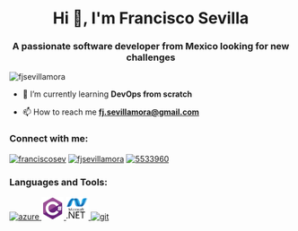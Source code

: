 <h1 align="center">Hi 👋, I'm Francisco Sevilla</h1>
<h3 align="center">A passionate software developer from Mexico looking for new challenges</h3>

<p align="left"> <img src="https://komarev.com/ghpvc/?username=fjsevillamora&label=Profile%20views&color=0e75b6&style=flat" alt="fjsevillamora" /> </p>

- 🌱 I’m currently learning **DevOps from scratch**

- 📫 How to reach me **fj.sevillamora@gmail.com**

<h3 align="left">Connect with me:</h3>
<p align="left">
<a href="https://twitter.com/franciscosev" target="blank"><img align="center" src="https://raw.githubusercontent.com/rahuldkjain/github-profile-readme-generator/neutral-icons/src/images/icons/Social/twitter.svg" alt="franciscosev" height="30" width="40" /></a>
<a href="https://linkedin.com/in/fjsevillamora" target="blank"><img align="center" src="https://raw.githubusercontent.com/rahuldkjain/github-profile-readme-generator/neutral-icons/src/images/icons/Social/linked-in-alt.svg" alt="fjsevillamora" height="30" width="40" /></a>
<a href="https://stackoverflow.com/users/5533960" target="blank"><img align="center" src="https://raw.githubusercontent.com/rahuldkjain/github-profile-readme-generator/neutral-icons/src/images/icons/Social/stack-overflow.svg" alt="5533960" height="30" width="40" /></a>
</p>

<h3 align="left">Languages and Tools:</h3>
<p align="left"> <a href="https://azure.microsoft.com/en-in/" target="_blank"> <img src="https://www.vectorlogo.zone/logos/microsoft_azure/microsoft_azure-icon.svg" alt="azure" width="40" height="40"/> </a> <a href="https://www.w3schools.com/cs/" target="_blank"> <img src="https://raw.githubusercontent.com/devicons/devicon/master/icons/csharp/csharp-original.svg" alt="csharp" width="40" height="40"/> </a> <a href="https://dotnet.microsoft.com/" target="_blank"> <img src="https://raw.githubusercontent.com/devicons/devicon/master/icons/dot-net/dot-net-original-wordmark.svg" alt="dotnet" width="40" height="40"/> </a> <a href="https://git-scm.com/" target="_blank"> <img src="https://www.vectorlogo.zone/logos/git-scm/git-scm-icon.svg" alt="git" width="40" height="40"/> </a> </p>
